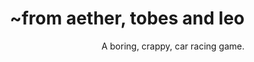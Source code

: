 <style>body {text-align: right}</style>
~from aether, tobes and leo
=======


A boring, crappy, car racing game.

